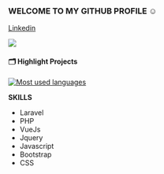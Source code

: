 ### WELCOME TO MY GITHUB PROFILE :relaxed:
[Linkedin](https://loghi-famosi.com/wp-content/uploads/2020/04/Linkedin-Logo.png)


[![](https://www.codewars.com/users/manuelbosi/badges/small)](https://www.codewars.com/users/manuelbosi/completed_solutions)



#### 🗂️ Highlight Projects
[![Most used languages](https://github-readme-stats.vercel.app/api/top-langs/?username=manuelbosi&layout=compact&theme=dark)](https://github.com/anuraghazra/github-readme-stats)

**SKILLS**
- Laravel
- PHP
- VueJs
- Jquery
- Javascript
- Bootstrap
- CSS
